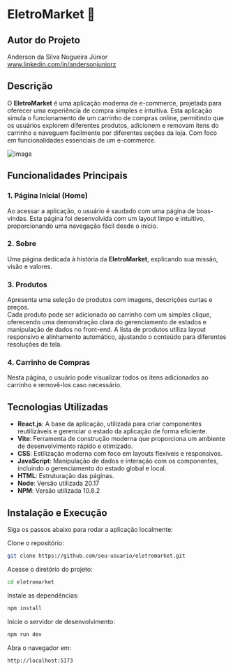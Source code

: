 # EletroMarket 🛒

## Autor  do Projeto 
Anderson da Silva Nogueira Júnior   
www.linkedin.com/in/andersonjuniorz

## Descrição
O **EletroMarket** é uma aplicação moderna de e-commerce, projetada para oferecer uma experiência de compra simples e intuitiva. Esta aplicação simula o funcionamento de um carrinho de compras online, permitindo que os usuários explorem diferentes produtos, adicionem e removam itens do carrinho e naveguem facilmente por diferentes seções da loja. Com foco em funcionalidades essenciais de um e-commerce.

![image](https://github.com/user-attachments/assets/eb8a7cd7-6996-4cbc-b3e0-5ecdd9d134ce)


## Funcionalidades Principais

### 1. Página Inicial (Home)
Ao acessar a aplicação, o usuário é saudado com uma página de boas-vindas. Esta página foi desenvolvida com um layout limpo e intuitivo, proporcionando uma navegação fácil desde o início.

### 2. Sobre
Uma página dedicada à história da **EletroMarket**, explicando sua missão, visão e valores.

### 3. Produtos
Apresenta uma seleção de produtos com imagens, descrições curtas e preços.  
Cada produto pode ser adicionado ao carrinho com um simples clique, oferecendo uma demonstração clara do gerenciamento de estados e manipulação de dados no front-end. A lista de produtos utiliza layout responsivo e alinhamento automático, ajustando o conteúdo para diferentes resoluções de tela.

### 4. Carrinho de Compras
Nesta página, o usuário pode visualizar todos os itens adicionados ao carrinho e removê-los caso necessário.

## Tecnologias Utilizadas
- **React.js**: A base da aplicação, utilizada para criar componentes reutilizáveis e gerenciar o estado da aplicação de forma eficiente.
- **Vite**: Ferramenta de construção moderna que proporciona um ambiente de desenvolvimento rápido e otimizado.
- **CSS**: Estilização moderna com foco em layouts flexíveis e responsivos.
- **JavaScript**: Manipulação de dados e interação com os componentes, incluindo o gerenciamento do estado global e local.
- **HTML**: Estruturação das páginas.
- **Node**: Versão utilizada 20.17
- **NPM**: Versão utilizada 10.8.2

## Instalação e Execução

Siga os passos abaixo para rodar a aplicação localmente:

Clone o repositório:

```bash
git clone https://github.com/seu-usuario/eletromarket.git
```
   
Acesse o diretório do projeto:

```bash
cd eletromarket
```


Instale as dependências:

```bash
npm install
```

Inicie o servidor de desenvolvimento:

```bash
npm run dev
```

Abra o navegador em:

```bash
http://localhost:5173
```
